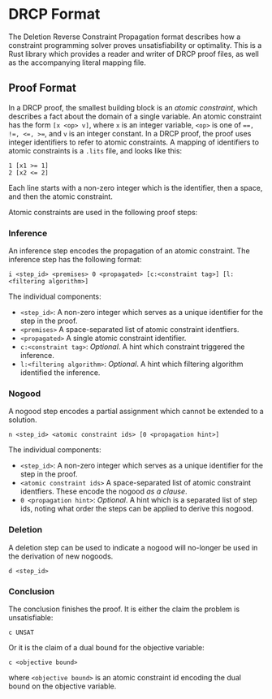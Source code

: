 # DRCP Format

The Deletion Reverse Constraint Propagation format describes how a constraint programming solver proves unsatisfiability or optimality. This is a Rust library which provides a reader and writer of DRCP proof files, as well as the accompanying literal mapping file.

## Proof Format

In a DRCP proof, the smallest building block is an _atomic constraint_, which describes a fact about the domain of a single variable. An atomic constraint has the form `[x <op> v]`, where `x` is an integer variable, `<op>` is one of `==, !=, <=, >=`, and `v` is an integer constant. In a DRCP proof, the proof uses integer identifiers to refer to atomic constraints. A mapping of identifiers to atomic constraints is a `.lits` file, and looks like this:

```
1 [x1 >= 1]
2 [x2 <= 2]
```

Each line starts with a non-zero integer which is the identifier, then a space, and then the atomic constraint.

Atomic constraints are used in the following proof steps:

### Inference
An inference step encodes the propagation of an atomic constraint. The inference step has the following format:
```
i <step_id> <premises> 0 <propagated> [c:<constraint tag>] [l:<filtering algorithm>]
```

The individual components:
  - `<step_id>`: A non-zero integer which serves as a unique identifier for the step in the proof.
  - `<premises>` A space-separated list of atomic constraint identfiers.
  - `<propagated>` A single atomic constraint identifier.
  - `c:<constraint tag>`: _Optional_. A hint which constraint triggered the inference.
  - `l:<filtering algorithm>`: _Optional_. A hint which filtering algorithm identified the inference.

### Nogood
A nogood step encodes a partial assignment which cannot be extended to a solution.
```
n <step_id> <atomic constraint ids> [0 <propagation hint>]
```

The individual components:
  - `<step_id>`: A non-zero integer which serves as a unique identifier for the step in the proof.
  - `<atomic constraint ids>` A space-separated list of atomic constraint identfiers. These encode the nogood _as a clause_.
  - `0 <propagation hint>`: _Optional_. A hint which is a separated list of step ids, noting what order the steps can be applied to derive this nogood.

### Deletion
A deletion step can be used to indicate a nogood will no-longer be used in the derivation of new nogoods.
```
d <step_id>
```

### Conclusion
The conclusion finishes the proof. It is either the claim the problem is unsatisfiable:
```
c UNSAT
```

Or it is the claim of a dual bound for the objective variable:
```
c <objective bound>
```
where `<objective bound>` is an atomic constraint id encoding the dual bound on the objective variable.
